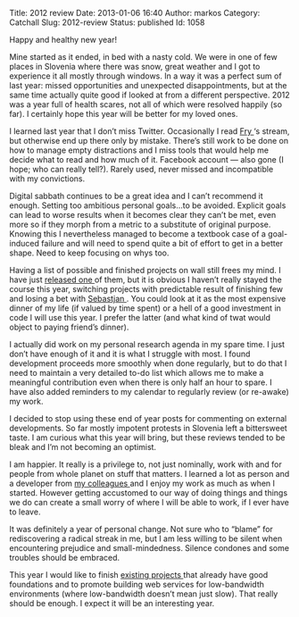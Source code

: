 Title: 2012 review
Date: 2013-01-06 16:40
Author: markos
Category: Catchall
Slug: 2012-review
Status: published
Id: 1058

<div>
 <p>
  Happy and healthy new year!
 </p>
 <p>
  Mine started as it ended, in bed with a nasty cold. We were in one of few places in Slovenia where there was snow, great weather and I got to experience it all mostly through windows. In a way it was a perfect sum of last year: missed opportunities and unexpected disappointments, but at the same time actually quite good if looked at from a different perspective. 2012 was a year full of health scares, not all of which were resolved happily (so far). I certainly hope this year will be better for my loved ones.
 </p>
 <p>
  I learned last year that I don’t miss Twitter. Occasionally I read
  <a href="http://twitter.com/friedcell" title="Marko's Twitter account">
   Fry
  </a>
  ‘s stream, but otherwise end up there only by mistake. There’s still work to be done on how to manage empty distractions and I miss tools that would help me decide what to read and how much of it. Facebook account — also gone (I hope; who can really tell?). Rarely used, never missed and incompatible with my convictions.
 </p>
 <p>
  Digital sabbath continues to be a great idea and I can’t recommend it enough. Setting too ambitious personal goals…to be avoided. Explicit goals can lead to worse results when it becomes clear they can’t be met, even more so if they morph from a metric to a substitute of original purpose. Knowing this I nevertheless managed to become a textbook case of a goal-induced failure and will need to spend quite a bit of effort to get in a better shape. Need to keep focusing on whys too.
 </p>
 <p>
  Having a list of possible and finished projects on wall still frees my mind. I have just
  <a href="https://github.com/samastur/image-diet" title="Image Diet - reduce size of images">
   released one
  </a>
  of them, but it is obvious I haven’t really stayed the course this year, switching projects with predictable result of finishing few and losing a bet with
  <a href="https://twitter.com/trepca" title="Sebastjan's Twitter account">
   Sebastjan
  </a>
  . You could look at it as the most expensive dinner of my life (if valued by time spent) or a hell of a good investment in code I will use this year. I prefer the latter (and what kind of twat would object to paying friend’s dinner).
 </p>
 <p>
  I actually did work on my personal research agenda in my spare time. I just don’t have enough of it and it is what I struggle with most. I found development proceeds more smoothly when done regularly, but to do that I need to maintain a very detailed to-do list which allows me to make a meaningful contribution even when there is only half an hour to spare. I have also added reminders to my calendar to regularly review (or re-awake) my work.
 </p>
 <p>
  I decided to stop using these end of year posts for commenting on  external developments. So far mostly impotent protests in Slovenia left a  bittersweet taste. I am curious what this year will bring, but these  reviews tended to be bleak and I’m not becoming an optimist.
 </p>
 <p>
  I am happier. It really is a privilege to, not just nominally, work with and for people from whole planet on stuff that matters. I learned a lot as person and a developer from
  <a href="http://www.aptivate.org/en/about/team/" title="Aptivate's team page">
   my colleagues
  </a>
  and I enjoy my work as much as when I started. However getting accustomed to our way of doing things and things we do can create a small worry of where I will be able to work, if I ever have to leave.
 </p>
 <p>
  It was definitely a year of personal change. Not sure who to “blame” for rediscovering a radical streak in me, but I am less willing to be silent when encountering prejudice and small-mindedness. Silence condones and some troubles should be embraced.
 </p>
 <p>
  This year I would like to finish
  <a href="http://www.delajozate.si/" title="All you ever wanted to learn about Slovenian Parliament">
   existing
  </a>
  <a href="https://github.com/samastur/marela2" title="Great upcoming personal photo sharing app">
   projects
  </a>
  that already have good foundations and to promote building web services for low-bandwidth environments (where low-bandwidth doesn’t mean just slow). That really should be enough. I expect it will be an interesting year.
 </p>
</div>
